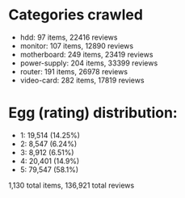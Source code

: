# Categories crawled

 - hdd: 97 items, 22416 reviews
 - monitor: 107 items, 12890 reviews
 - motherboard: 249 items, 23419 reviews
 - power-supply: 204 items, 33399 reviews
 - router: 191 items, 26978 reviews
 - video-card: 282 items, 17819 reviews

# Egg (rating) distribution:
 - 1: 19,514 (14.25%)
 - 2: 8,547 (6.24%)
 - 3: 8,912 (6.51%)
 - 4: 20,401 (14.9%)
 - 5: 79,547 (58.1%)

1,130 total items, 136,921 total reviews
